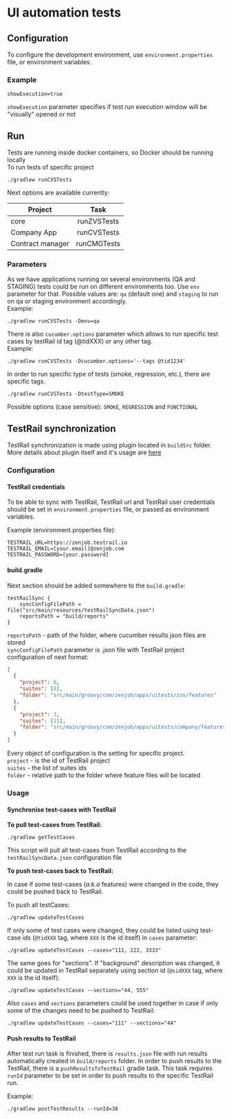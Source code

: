 # UI automation tests

## Configuration

To configure the development environment, use `environment.properties` file, or environment variables.

### Example

```
showExecution=true
```
`showExecution` parameter specifies if test run execution window will be "visually" opened or not

## Run


Tests are running inside docker containers, so Docker should be running locally   
To run tests of specific project
```
./gradlew runCVSTests
```
Next options are available currently:

| Project          | Task        | 
| -----------------| :----------:|
| core             | runZVSTests |
| Company App      | runCVSTests |
| Contract manager | runCMGTests |

### Parameters

As we have applications running on several environments (QA and STAGING) tests could be run on different environments too.
Use `env` parameter for that. Possible values are: `qa` (default one) and `staging` to run on qa or staging environment accordingly.  
Example:
```
./gradlew runCVSTests -Denv=qa
```

There is also `cucumber.options` parameter which allows to run specific test cases by testRail id tag (@tidXXX) or any other tag.  
Example:

```
./gradlew runCVSTests -Dcucumber.options='--tags @tid1234'
```
In order to run specific type of tests (smoke, regression, etc.), there are specific tags. 
```
./gradlew runCVSTests -DtestType=SMOKE
```
Possible options (case sensitive): `SMOKE`, `REGRESSION` and `FUNCTIONAL`

## TestRail synchronization

TestRail synchronization is made using plugin located in `buildSrc` folder. 
More details about plugin itself and it's usage are [here](buildSrc/README.md)

### Configuration

#### TestRail credentials

To be able to sync with TestRail, TestRail url and TestRail user credentials should be set in `environment.properties` file, or passed as environment variables.  

Example (environment.properties file):
```
TESTRAIL_URL=https://zenjob.testrail.io
TESTRAIL_EMAIL=[your.email]@zenjob.com
TESTRAIL_PASSWORD=[your.password]
```
#### build.gradle

Next section should be added somewhere to the `build.gradle`:
```
testRailSync {
    syncConfigFilePath = file("src/main/resources/testRailSyncData.json")
    reportsPath = "build/reports"
}
```
`reportsPath` - path of the folder, where cucumber results json files are stored   
`syncConfigFilePath` parameter is .json file with TestRail project configuration of next format:

```json
[
  {
    "project": 6,
    "suites": [8],
    "folder": "src/main/groovy/com/zenjob/apps/uitests/zvs/features"
  },
  {
    "project": 3,
    "suites": [11],
    "folder": "src/main/groovy/com/zenjob/apps/uitests/company/features"
  }
]
```

Every object of configuration is the setting for specific project.  
`project` - is the id of TestRail project  
`suites` - the list of suites ids  
`folder` - relative path to the folder where feature files will be located


### Usage

#### Synchronise test-cases with TestRail

__To pull test-cases from TestRail:__
```
./gradlew getTestCases
```
This script will pull all test-cases from TestRail according to the `testRailSyncData.json` configuration file


__To push test-cases back to TestRail:__

In case if some test-cases (*a.k.a* features) were changed in the code, they could be pushed back to TestRail.

To push all testCases:
```
./gradlew updateTestCases
```
If only some of test cases were changed, they could be listed using test-case ids (`@tidXXX` tag, where `XXX` is the id itself) in `cases` parameter:
```
./gradlew updateTestCases --cases="111, 222, 3333"
```
The same goes for "sections". If "background" description was changed, it could be updated in TestRail separately using section id (`@sidXXX` tag, where `XXX` is the id itself):
```
./gradlew updateTestCases --sections="44, 555"
```
Also `cases` and `sections` parameters could be used together in case if only some of the changes need to be pushed to TestRail:
```
./gradlew updateTestCases --cases="111" --sections="44"
```

#### Push results to TestRail

After test run task is finished, there is `results.json` file with run results automatically created in `build/reports` folder. In order to push results to the TestRail, there is a `pushResultsToTestRail` gradle task.
This task requires `runId` parameter to be set in order to push results to the specific TestRail run. 

Example:
```
./gradlew postTestResults --runId=38
```